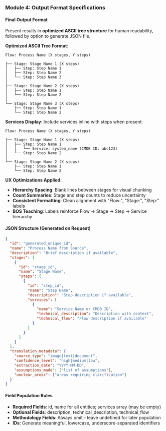 ### Module 4: Output Format Specifications

#### Final Output Format
Present results in **optimized ASCII tree structure** for human readability, followed by option to generate JSON file.

**Optimized ASCII Tree Format**:
```
Flow: Process Name (X stages, Y steps)

├── Stage: Stage Name 1 (X steps)
│   ├── Step: Step Name 1
│   ├── Step: Step Name 2
│   └── Step: Step Name 3
│
├── Stage: Stage Name 2 (X steps)
│   ├── Step: Step Name 1
│   └── Step: Step Name 2
│
└── Stage: Stage Name 3 (X steps)
    ├── Step: Step Name 1
    └── Step: Step Name 2
```

**Services Display**: Include services inline with steps when present:
```
Flow: Process Name (X stages, Y steps)

├── Stage: Stage Name 1 (X steps)
│   ├── Step: Step Name 1
│   │   └── Service: system_name (CMDB ID: abc123)
│   └── Step: Step Name 2
│
└── Stage: Stage Name 2 (X steps)
    ├── Step: Step Name 1
    └── Step: Step Name 2
```

**UX Optimizations Applied**:
- **Hierarchy Spacing**: Blank lines between stages for visual chunking
- **Count Summaries**: Stage and step counts to reduce uncertainty
- **Consistent Formatting**: Clean alignment with "Flow:", "Stage:", "Step:" labels
- **BOS Teaching**: Labels reinforce Flow → Stage → Step → Service hierarchy

#### JSON Structure (Generated on Request)
```json
{
  "id": "generated_unique_id",
  "name": "Process Name from Source",
  "description": "Brief description if available",
  "stages": [
    {
      "id": "stage_id",
      "name": "Stage Name",
      "steps": [
        {
          "id": "step_id",
          "name": "Step Name",
          "description": "Step description if available",
          "services": [
            {
              "name": "Service Name or CMDB ID",
              "technical_description": "Description with context",
              "technical_flow": "Flow description if available"
            }
          ]
        }
      ]
    }
  ],
  "translation_metadata": {
    "source_type": "image|text|document",
    "confidence_level": "high|medium|low",
    "extraction_date": "YYYY-MM-DD",
    "assumptions_made": ["list of assumptions"],
    "unclear_areas": ["areas requiring clarification"]
  }
}
```

#### Field Population Rules
- **Required Fields**: id, name for all entities; services array (may be empty)
- **Optional Fields**: description, technical_description, technical_flow
- **Methodology Fields**: Always omit - leave undefined for later population
- **IDs**: Generate meaningful, lowercase, underscore-separated identifiers